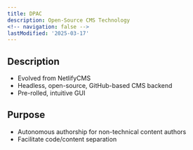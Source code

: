 ```yaml
---
title: DPAC
description: Open-Source CMS Technology
<!-- navigation: false --> 
lastModified: '2025-03-17'
---
```


## Description

- Evolved from NetlifyCMS
- Headless, open-source, GitHub-based CMS backend
- Pre-rolled, intuitive GUI

## Purpose

- Autonomous authorship for non-technical content authors
- Facilitate code/content separation
